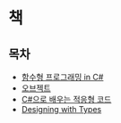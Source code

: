 # 책

## 목차
- [함수형 프로그래밍 in C#](./FPinCSharp)
- [오브젝트](./Object)
- [C#으로 배우는 적응형 코드](./AdaptiveCode)
- [Designing with Types](./DesigningWithTypes)
